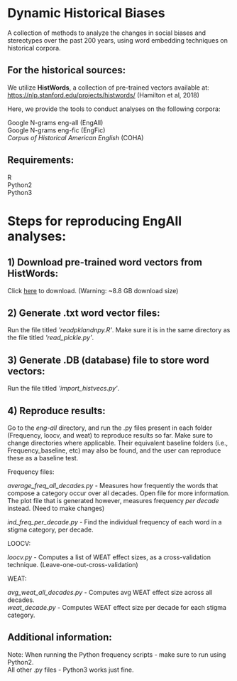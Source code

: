 # Dynamic Historical Biases

A collection of methods to analyze the changes in social biases and stereotypes over the past 200 years, using word embedding techniques on historical corpora.

## For the historical sources: 

We utilize **HistWords**, a collection of pre-trained vectors available at: https://nlp.stanford.edu/projects/histwords/
(Hamilton et al, 2018)

Here, we provide the tools to conduct analyses on the following corpora:

Google N-grams eng-all (EngAll) <br />
Google N-grams eng-fic (EngFic) <br />
*Corpus of Historical American English* (COHA)

## Requirements:
R <br />
Python2 <br />
Python3

# Steps for reproducing EngAll analyses:

## 1) Download pre-trained word vectors from HistWords:
Click [here](http://snap.stanford.edu/historical_embeddings/eng-all.zip) to download. (Warning: ~8.8 GB download size)

## 2) Generate .txt word vector files:

Run the file titled *'readpklandnpy.R'*. Make sure it is in the same directory as the file titled *'read_pickle.py'*.

## 3) Generate .DB (database) file to store word vectors:

Run the file titled *'import_histvecs.py'*.

## 4) Reproduce results:

Go to the *eng-all* directory, and run the .py files present in each folder (Frequency, loocv, and weat) to reproduce results so far. Make sure to change directories where applicable. Their equivalent baseline folders (i.e., Frequency_baseline, etc) may also be found, and the user can reproduce these as a baseline test.

Frequency files:

*average_freq_all_decades.py* - Measures how frequently the words that compose a category occur over all decades. Open file for more information. The plot file that is generated however, measures frequency *per decade* instead. (Need to make changes) <br />

*ind_freq_per_decade.py* - Find the individual frequency of each word in a stigma category, per decade.<br />

LOOCV:

*loocv.py* - Computes a list of WEAT effect sizes, as a cross-validation technique. (Leave-one-out-cross-validation)<br />

WEAT:

*avg_weat_all_decades.py* - Computes avg WEAT effect size across all decades.<br />
*weat_decade.py* - Computes WEAT effect size per decade for each stigma category.<br />



## Additional information:

Note: When running the Python frequency scripts - make sure to run using Python2.<br />
All other .py files - Python3 works just fine.
